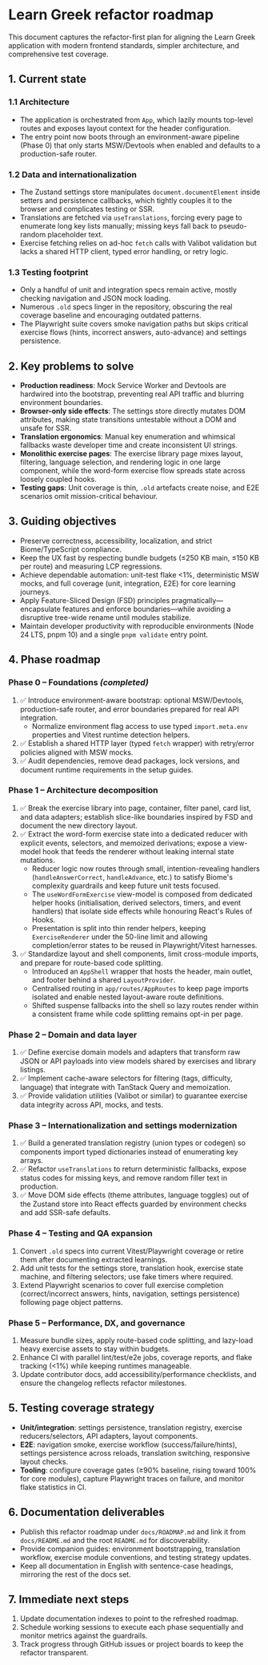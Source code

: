 # Learn Greek refactor roadmap

This document captures the refactor-first plan for aligning the Learn Greek application with modern frontend standards, simpler architecture, and comprehensive test coverage.

## 1. Current state

### 1.1 Architecture

- The application is orchestrated from `App`, which lazily mounts top-level routes and exposes layout context for the header configuration.
- The entry point now boots through an environment-aware pipeline (Phase 0) that only starts MSW/Devtools when enabled and defaults to a production-safe router.

### 1.2 Data and internationalization

- The Zustand settings store manipulates `document.documentElement` inside setters and persistence callbacks, which tightly couples it to the browser and complicates testing or SSR.
- Translations are fetched via `useTranslations`, forcing every page to enumerate long key lists manually; missing keys fall back to pseudo-random placeholder text.
- Exercise fetching relies on ad-hoc `fetch` calls with Valibot validation but lacks a shared HTTP client, typed error handling, or retry logic.

### 1.3 Testing footprint

- Only a handful of unit and integration specs remain active, mostly checking navigation and JSON mock loading.
- Numerous `.old` specs linger in the repository, obscuring the real coverage baseline and encouraging outdated patterns.
- The Playwright suite covers smoke navigation paths but skips critical exercise flows (hints, incorrect answers, auto-advance) and settings persistence.

## 2. Key problems to solve

- **Production readiness**: Mock Service Worker and Devtools are hardwired into the bootstrap, preventing real API traffic and blurring environment boundaries.
- **Browser-only side effects**: The settings store directly mutates DOM attributes, making state transitions untestable without a DOM and unsafe for SSR.
- **Translation ergonomics**: Manual key enumeration and whimsical fallbacks waste developer time and create inconsistent UI strings.
- **Monolithic exercise pages**: The exercise library page mixes layout, filtering, language selection, and rendering logic in one large component, while the word-form exercise flow spreads state across loosely coupled hooks.
- **Testing gaps**: Unit coverage is thin, `.old` artefacts create noise, and E2E scenarios omit mission-critical behaviour.

## 3. Guiding objectives

- Preserve correctness, accessibility, localization, and strict Biome/TypeScript compliance.
- Keep the UX fast by respecting bundle budgets (≤250 KB main, ≤150 KB per route) and measuring LCP regressions.
- Achieve dependable automation: unit-test flake <1%, deterministic MSW mocks, and full coverage (unit, integration, E2E) for core learning journeys.
- Apply Feature-Sliced Design (FSD) principles pragmatically—encapsulate features and enforce boundaries—while avoiding a disruptive tree-wide rename until modules stabilize.
- Maintain developer productivity with reproducible environments (Node 24 LTS, pnpm 10) and a single `pnpm validate` entry point.

## 4. Phase roadmap

### Phase 0 – Foundations _(completed)_

1. ✅ Introduce environment-aware bootstrap: optional MSW/Devtools, production-safe router, and error boundaries prepared for real API integration.
   - Normalize environment flag access to use typed `import.meta.env` properties and Vitest runtime detection helpers.
2. ✅ Establish a shared HTTP layer (typed `fetch` wrapper) with retry/error policies aligned with MSW mocks.
3. ✅ Audit dependencies, remove dead packages, lock versions, and document runtime requirements in the setup guides.

### Phase 1 – Architecture decomposition

1. ✅ Break the exercise library into page, container, filter panel, card list, and data adapters; establish slice-like boundaries inspired by FSD and document the new directory layout.
2. ✅ Extract the word-form exercise state into a dedicated reducer with explicit events, selectors, and memoized derivations; expose a view-model hook that feeds the renderer without leaking internal state mutations.
   - Reducer logic now routes through small, intention-revealing handlers (`handleAnswerCorrect`, `handleAdvance`, etc.) to satisfy Biome's complexity guardrails and keep future unit tests focused.
   - The `useWordFormExercise` view-model is composed from dedicated helper hooks (initialisation, derived selectors, timers, and event handlers) that isolate side effects while honouring React's Rules of Hooks.
   - Presentation is split into thin render helpers, keeping `ExerciseRenderer` under the 50-line limit and allowing completion/error states to be reused in Playwright/Vitest harnesses.
3. ✅ Standardize layout and shell components, limit cross-module imports, and prepare for route-based code splitting.
   - Introduced an `AppShell` wrapper that hosts the header, main outlet, and footer behind a shared `LayoutProvider`.
   - Centralised routing in `app/routes/AppRoutes` to keep page imports isolated and enable nested layout-aware route definitions.
   - Shifted suspense fallbacks into the shell so lazy routes render within a consistent frame while code splitting remains opt-in per page.

### Phase 2 – Domain and data layer

1. ✅ Define exercise domain models and adapters that transform raw JSON or API payloads into view models shared by exercises and library listings.
2. ✅ Implement cache-aware selectors for filtering (tags, difficulty, language) that integrate with TanStack Query and memoization.
3. ✅ Provide validation utilities (Valibot or similar) to guarantee exercise data integrity across API, mocks, and tests.

### Phase 3 – Internationalization and settings modernization

1. ✅ Build a generated translation registry (union types or codegen) so components import typed dictionaries instead of enumerating key arrays.
2. ✅ Refactor `useTranslations` to return deterministic fallbacks, expose status codes for missing keys, and remove random filler text in production.
3. ✅ Move DOM side effects (theme attributes, language toggles) out of the Zustand store into React effects guarded by environment checks and add SSR-safe defaults.

### Phase 4 – Testing and QA expansion

1. Convert `.old` specs into current Vitest/Playwright coverage or retire them after documenting extracted learnings.
2. Add unit tests for the settings store, translation hook, exercise state machine, and filtering selectors; use fake timers where required.
3. Extend Playwright scenarios to cover full exercise completion (correct/incorrect answers, hints, navigation, settings persistence) following page object patterns.

### Phase 5 – Performance, DX, and governance

1. Measure bundle sizes, apply route-based code splitting, and lazy-load heavy exercise assets to stay within budgets.
2. Enhance CI with parallel lint/test/e2e jobs, coverage reports, and flake tracking (<1%) while keeping runtimes manageable.
3. Update contributor docs, add accessibility/performance checklists, and ensure the changelog reflects refactor milestones.

## 5. Testing coverage strategy

- **Unit/integration**: settings persistence, translation registry, exercise reducers/selectors, API adapters, layout components.
- **E2E**: navigation smoke, exercise workflow (success/failure/hints), settings persistence across reloads, translation switching, responsive layout checks.
- **Tooling**: configure coverage gates (≥90% baseline, rising toward 100% for core modules), capture Playwright traces on failure, and monitor flake statistics in CI.

## 6. Documentation deliverables

- Publish this refactor roadmap under `docs/ROADMAP.md` and link it from `docs/README.md` and the root `README.md` for discoverability.
- Provide companion guides: environment bootstrapping, translation workflow, exercise module conventions, and testing strategy updates.
- Keep all documentation in English with sentence-case headings, mirroring the rest of the docs set.

## 7. Immediate next steps

1. Update documentation indexes to point to the refreshed roadmap.
2. Schedule working sessions to execute each phase sequentially and monitor metrics against the guardrails.
3. Track progress through GitHub issues or project boards to keep the refactor transparent.
